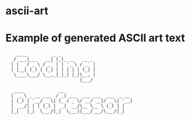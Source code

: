 # ascii-art

# Example of generated ASCII art text

        ____          _ _             
       / ___|___   __| (_)_ __   __ _ 
      | |   / _ \ / _` | | '_ \ / _` |
      | |__| (_) | (_| | | | | | (_| |
       \____\___/ \__,_|_|_| |_|\__, |
                                |___/ 

       ____             __                          
      |  _ \ _ __ ___  / _| ___  ___ ___  ___  _ __ 
      | |_) | '__/ _ \| |_ / _ \/ __/ __|/ _ \| '__|
      |  __/| | | (_) |  _|  __/\__ \__ \ (_) | |   
      |_|   |_|  \___/|_|  \___||___/___/\___/|_|   



